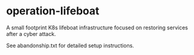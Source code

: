 # operation-lifeboat
A small footprint K8s lifeboat infrastructure focused on restoring services after a cyber attack.

See abandonship.txt for detailed setup instructions.
